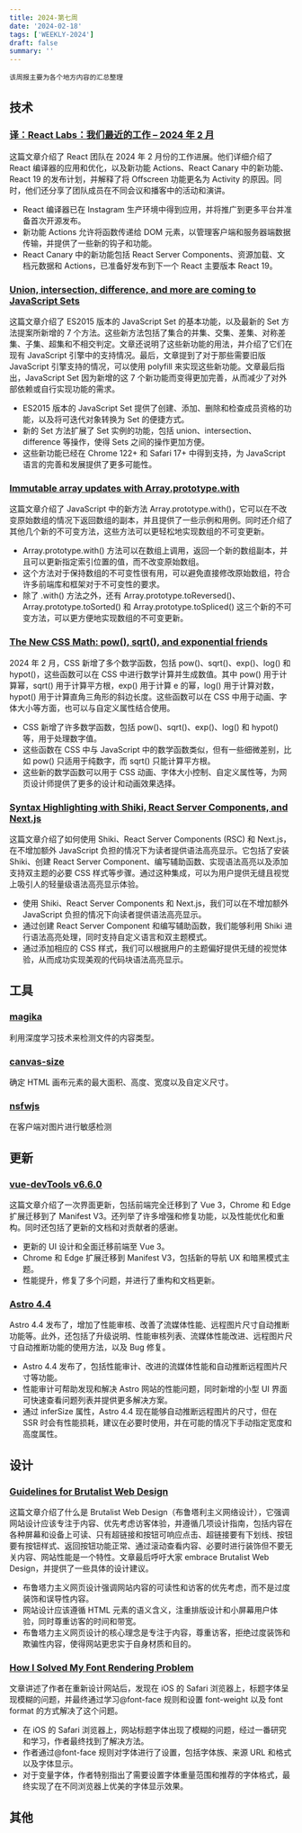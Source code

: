 ```yaml
---
title: 2024-第七周
date: '2024-02-18'
tags: ['WEEKLY-2024']
draft: false
summary: ''
---
```


`该周报主要为各个地方内容的汇总整理`

<TOCInlineWithSticky toc={props.toc} />

## 技术

### [译：React Labs：我们最近的工作 – 2024 年 2 月](https://sorrycc.com/react-labs-2024-02/)

这篇文章介绍了 React 团队在 2024 年 2 月份的工作进展。他们详细介绍了 React 编译器的应用和优化，以及新功能 Actions、React Canary 中的新功能、React 19 的发布计划，并解释了将 Offscreen 功能更名为 Activity 的原因。同时，他们还分享了团队成员在不同会议和播客中的活动和演讲。

- React 编译器已在 Instagram 生产环境中得到应用，并将推广到更多平台并准备首次开源发布。
- 新功能 Actions 允许将函数传递给 DOM 元素，以管理客户端和服务器端数据传输，并提供了一些新的钩子和功能。
- React Canary 中的新功能包括 React Server Components、资源加载、文档元数据和 Actions，已准备好发布到下一个 React 主要版本 React 19。

### [Union, intersection, difference, and more are coming to JavaScript Sets](https://www.sonarsource.com/blog/union-intersection-difference-javascript-sets/)

这篇文章介绍了 ES2015 版本的 JavaScript Set 的基本功能，以及最新的 Set 方法提案所新增的 7 个方法。这些新方法包括了集合的并集、交集、差集、对称差集、子集、超集和不相交判定。文章还说明了这些新功能的用法，并介绍了它们在现有 JavaScript 引擎中的支持情况。最后，文章提到了对于那些需要旧版 JavaScript 引擎支持的情况，可以使用 polyfill 来实现这些新功能。文章最后指出，JavaScript Set 因为新增的这 7 个新功能而变得更加完善，从而减少了对外部依赖或自行实现功能的需求。

- ES2015 版本的 JavaScript Set 提供了创建、添加、删除和检查成员资格的功能，以及将可迭代对象转换为 Set 的便捷方式。
- 新的 Set 方法扩展了 Set 实例的功能，包括 union、intersection、difference 等操作，使得 Sets 之间的操作更加方便。
- 这些新功能已经在 Chrome 122+ 和 Safari 17+ 中得到支持，为 JavaScript 语言的完善和发展提供了更多可能性。

### [Immutable array updates with Array.prototype.with](https://web.dev/blog/array-with)

这篇文章介绍了 JavaScript 中的新方法 Array.prototype.with()，它可以在不改变原始数组的情况下返回数组的副本，并且提供了一些示例和用例。同时还介绍了其他几个新的不可变方法，这些方法可以更轻松地实现数组的不可变更新。

- Array.prototype.with() 方法可以在数组上调用，返回一个新的数组副本，并且可以更新指定索引位置的值，而不改变原始数组。
- 这个方法对于保持数组的不可变性很有用，可以避免直接修改原始数组，符合许多前端库和框架对于不可变性的要求。
- 除了 .with() 方法之外，还有 Array.prototype.toReversed()、Array.prototype.toSorted() 和 Array.prototype.toSpliced() 这三个新的不可变方法，可以更方便地实现数组的不可变更新。

### [The New CSS Math: pow(), sqrt(), and exponential friends](https://danielcwilson.com/posts/mathematicss-powers/)

2024 年 2 月，CSS 新增了多个数学函数，包括 pow()、sqrt()、exp()、log() 和 hypot()，这些函数可以在 CSS 中进行数学计算并生成数值。其中 pow() 用于计算幂，sqrt() 用于计算平方根，exp() 用于计算 e 的幂，log() 用于计算对数，hypot() 用于计算直角三角形的斜边长度。这些函数可以在 CSS 中用于动画、字体大小等方面，也可以与自定义属性结合使用。

- CSS 新增了许多数学函数，包括 pow()、sqrt()、exp()、log() 和 hypot() 等，用于处理数字值。
- 这些函数在 CSS 中与 JavaScript 中的数学函数类似，但有一些细微差别，比如 pow() 只适用于纯数字，而 sqrt() 只能计算平方根。
- 这些新的数学函数可以用于 CSS 动画、字体大小控制、自定义属性等，为网页设计师提供了更多的设计和动画效果选择。

### [Syntax Highlighting with Shiki, React Server Components, and Next.js](https://www.luckymedia.dev/blog/syntax-highlighting-with-shiki-react-server-components-and-next-js)

这篇文章介绍了如何使用 Shiki、React Server Components (RSC) 和 Next.js，在不增加额外 JavaScript 负担的情况下为读者提供语法高亮显示。它包括了安装 Shiki、创建 React Server Component、编写辅助函数、实现语法高亮以及添加支持双主题的必要 CSS 样式等步骤。通过这种集成，可以为用户提供无缝且视觉上吸引人的轻量级语法高亮显示体验。

- 使用 Shiki、React Server Components 和 Next.js，我们可以在不增加额外 JavaScript 负担的情况下向读者提供语法高亮显示。
- 通过创建 React Server Component 和编写辅助函数，我们能够利用 Shiki 进行语法高亮处理，同时支持自定义语言和双主题模式。
- 通过添加相应的 CSS 样式，我们可以根据用户的主题偏好提供无缝的视觉体验，从而成功实现美观的代码块语法高亮显示。

## 工具

### [magika](https://github.com/google/magika)

利用深度学习技术来检测文件的内容类型。

### [canvas-size](https://github.com/jhildenbiddle/canvas-size)

确定 HTML 画布元素的最大面积、高度、宽度以及自定义尺寸。

### [nsfwjs](https://github.com/infinitered/nsfwjs)

在客户端对图片进行敏感检测

## 更新

### [vue-devTools v6.6.0](https://github.com/vuejs/devtools/releases/tag/v6.6.0)

这篇文章介绍了一次界面更新，包括前端完全迁移到了 Vue 3，Chrome 和 Edge 扩展迁移到了 Manifest V3。还列举了许多增强和修复功能，以及性能优化和重构。同时还包括了更新的文档和对贡献者的感谢。

- 更新的 UI 设计和全面迁移前端至 Vue 3。
- Chrome 和 Edge 扩展迁移到 Manifest V3，包括新的导航 UX 和暗黑模式主题。
- 性能提升，修复了多个问题，并进行了重构和文档更新。

### [Astro 4.4](https://astro.build/blog/astro-440/)

Astro 4.4 发布了，增加了性能审核、改善了流媒体性能、远程图片尺寸自动推断功能等。此外，还包括了升级说明、性能审核列表、流媒体性能改进、远程图片尺寸自动推断功能的使用方法，以及 Bug 修复。

- Astro 4.4 发布了，包括性能审计、改进的流媒体性能和自动推断远程图片尺寸等功能。
- 性能审计可帮助发现和解决 Astro 网站的性能问题，同时新增的小型 UI 界面可快速查看问题列表并提供更多解决方案。
- 通过 inferSize 属性，Astro 4.4 现在能够自动推断远程图片的尺寸，但在 SSR 时会有性能损耗，建议在必要时使用，并在可能的情况下手动指定宽度和高度属性。

## 设计

### [Guidelines for Brutalist Web Design](https://brutalist-web.design/)

这篇文章介绍了什么是 Brutalist Web Design（布鲁塔利主义网络设计），它强调网站设计应该专注于内容、优先考虑访客体验，并遵循几项设计指南，包括内容在各种屏幕和设备上可读、只有超链接和按钮可响应点击、超链接要有下划线、按钮要有按钮样式、返回按钮功能正常、通过滚动查看内容、必要时进行装饰但不要无关内容、网站性能是一个特性。文章最后呼吁大家 embrace Brutalist Web Design，并提供了一些具体的设计建议。

- 布鲁塔力主义网页设计强调网站内容的可读性和访客的优先考虑，而不是过度装饰和误导性内容。
- 网站设计应该遵循 HTML 元素的语义含义，注重排版设计和小屏幕用户体验，同时尊重访客的时间和带宽。
- 布鲁塔力主义网页设计的核心理念是专注于内容，尊重访客，拒绝过度装饰和欺骗性内容，使得网站更忠实于自身材质和目的。

### [How I Solved My Font Rendering Problem](https://css-irl.info/how-i-solved-my-font-rendering-problem/)

文章讲述了作者在重新设计网站后，发现在 iOS 的 Safari 浏览器上，标题字体呈现模糊的问题，并最终通过学习@font-face 规则和设置 font-weight 以及 font format 的方式解决了这个问题。

- 在 iOS 的 Safari 浏览器上，网站标题字体出现了模糊的问题，经过一番研究和学习，作者最终找到了解决方法。
- 作者通过@font-face 规则对字体进行了设置，包括字体族、来源 URL 和格式以及字体显示。
- 对于变量字体，作者特别指出了需要设置字体重量范围和推荐的字体格式，最终实现了在不同浏览器上优美的字体显示效果。

## 其他

<Tweet id="1756859029471797681" />